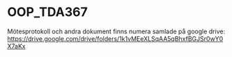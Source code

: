 # OOP_TDA367

Mötesprotokoll och andra dokument finns numera samlade på google drive: https://drive.google.com/drive/folders/1k1vMEeXLSqAA5qBhxfBGJSr0wY0X7aKx

